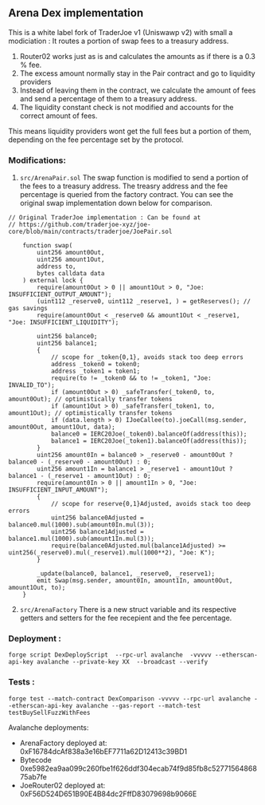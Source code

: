 ## Arena Dex implementation
This is a white label fork of TraderJoe v1 (Uniswawp v2) with small a modiciation : It routes a portion of swap fees to a treasury address.
1. Router02 works just as is and calculates the amounts as if there is a 0.3 % fee.
2. The excess amount normally stay in the Pair contract and go to liquidity providers
3. Instead of leaving them in the contract, we calculate the amount of fees and send a percentage of them to a treasury address. 
4. The liquidity constant check is not modified and accounts for the correct amount of fees. 

This means liquidity providers wont get the full fees but a portion of them, depending on the fee percentage set by the protocol.

### Modifications: 
1. `src/ArenaPair.sol`
The swap function is modified to send a portion of the fees to a treasury address. The treasry address and the fee percentage is queried from the factory contract. You can see the original swap implementation down below for comparison.

```
// Original TraderJoe implementation : Can be found at 
// https://github.com/traderjoe-xyz/joe-core/blob/main/contracts/traderjoe/JoePair.sol

    function swap(
        uint256 amount0Out,
        uint256 amount1Out,
        address to,
        bytes calldata data
    ) external lock {
        require(amount0Out > 0 || amount1Out > 0, "Joe: INSUFFICIENT_OUTPUT_AMOUNT");
        (uint112 _reserve0, uint112 _reserve1, ) = getReserves(); // gas savings
        require(amount0Out < _reserve0 && amount1Out < _reserve1, "Joe: INSUFFICIENT_LIQUIDITY");

        uint256 balance0;
        uint256 balance1;
        {
            // scope for _token{0,1}, avoids stack too deep errors
            address _token0 = token0;
            address _token1 = token1;
            require(to != _token0 && to != _token1, "Joe: INVALID_TO");
            if (amount0Out > 0) _safeTransfer(_token0, to, amount0Out); // optimistically transfer tokens
            if (amount1Out > 0) _safeTransfer(_token1, to, amount1Out); // optimistically transfer tokens
            if (data.length > 0) IJoeCallee(to).joeCall(msg.sender, amount0Out, amount1Out, data);
            balance0 = IERC20Joe(_token0).balanceOf(address(this));
            balance1 = IERC20Joe(_token1).balanceOf(address(this));
        }
        uint256 amount0In = balance0 > _reserve0 - amount0Out ? balance0 - (_reserve0 - amount0Out) : 0;
        uint256 amount1In = balance1 > _reserve1 - amount1Out ? balance1 - (_reserve1 - amount1Out) : 0;
        require(amount0In > 0 || amount1In > 0, "Joe: INSUFFICIENT_INPUT_AMOUNT");
        {
            // scope for reserve{0,1}Adjusted, avoids stack too deep errors
            uint256 balance0Adjusted = balance0.mul(1000).sub(amount0In.mul(3));
            uint256 balance1Adjusted = balance1.mul(1000).sub(amount1In.mul(3));
            require(balance0Adjusted.mul(balance1Adjusted) >= uint256(_reserve0).mul(_reserve1).mul(1000**2), "Joe: K");
        }

        _update(balance0, balance1, _reserve0, _reserve1);
        emit Swap(msg.sender, amount0In, amount1In, amount0Out, amount1Out, to);
    }

```

2. `src/ArenaFactory`
There is a new struct variable and its respective getters and setters for the fee recepient and the fee percentage.

### Deployment : 
```
forge script DexDeployScript  --rpc-url avalanche  -vvvvv --etherscan-api-key avalanche --private-key XX  --broadcast --verify
```

### Tests :
```
forge test --match-contract DexComparison -vvvvv --rpc-url avalanche --etherscan-api-key avalanche --gas-report --match-test testBuySellFuzzWithFees
```

Avalanche deployments:


* ArenaFactory deployed at: 0xF16784dcAf838a3e16bEF7711a62D12413c39BD1
* Bytecode  0xe5982ea9aa099c260fbe1f626ddf304ecab74f9d85fb8c5277156486875ab7fe
* JoeRouter02 deployed at: 0xF56D524D651B90E4B84dc2FffD83079698b9066E
